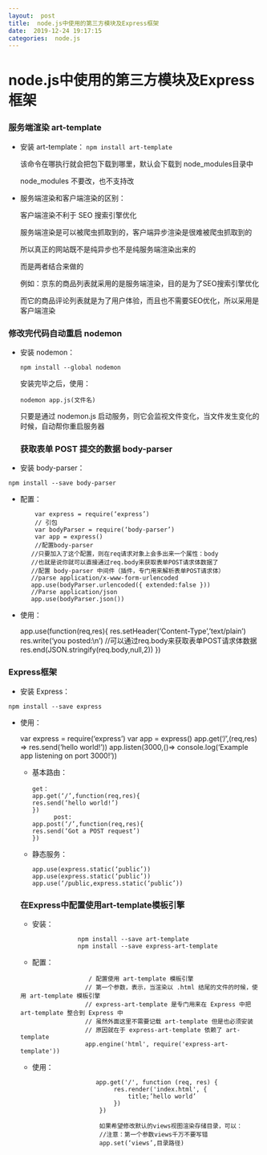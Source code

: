 ```yaml
---
layout:  post
title:  node.js中使用的第三方模块及Express框架 
date:  2019-12-24 19:17:15
categories:  node.js 
---
```



# node.js中使用的第三方模块及Express框架

### 服务端渲染  art-template

   + 安装 art-template：
      `npm install art-template` 
      
      该命令在哪执行就会把包下载到哪里，默认会下载到 node_modules目录中
      
      node_modules 不要改，也不支持改
      
   + 服务端渲染和客户端渲染的区别：
     
     客户端渲染不利于 SEO 搜索引擎优化
     
     服务端渲染是可以被爬虫抓取到的，客户端异步渲染是很难被爬虫抓取到的
     
     所以真正的网站既不是纯异步也不是纯服务端渲染出来的
     
     而是两者结合来做的
     
     例如：京东的商品列表就采用的是服务端渲染，目的是为了SEO搜索引擎优化
     
     而它的商品评论列表就是为了用户体验，而且也不需要SEO优化，所以采用是客户端渲染
     
 ### 修改完代码自动重启  nodemon

 + 安装 nodemon：

   `npm install --global nodemon`
   
   安装完毕之后，使用：
   
   `nodemon app.js(文件名)`
   
   只要是通过 nodemon.js 启动服务，则它会监视文件变化，当文件发生变化的时候，自动帮你重启服务器
   
   ### 获取表单 POST 提交的数据   body-parser
   
  + 安装  body-parser：

   `npm install --save body-parser`

  + 配置：


            var express = require(‘express’)
            // 引包
            var bodyParser = require(‘body-parser’)
            var app = express()
            //配置body-parser
           //只要加入了这个配置，则在req请求对象上会多出来一个属性：body
           //也就是说你就可以直接通过req.body来获取表单POST请求体数据了
           //配置 body-parser 中间件（插件，专门用来解析表单POST请求体）
           //parse application/x-www-form-urlencoded
           app.use(bodyParser.urlencoded({ extended:false }))
           //Parse application/json
           app.use(bodyParser.json()) 


+ 使用：


    app.use(function(req,res){
    res.setHeader(‘Content-Type’,’text/plain’)
    res.write(‘you posted:\n’)
    //可以通过req.body来获取表单POST请求体数据
    res.end(JSON.stringify(req.body,null,2))
    })


### Express框架

+ 安装 Express：

`npm install --save express`

+ 使用：


	var express = require(‘express’)
	var app = express()
	app.get(‘/’,(req,res) => res.send(‘hello world!’))
	app.listen(3000,()=> console.log(‘Example app listening on port 3000!’))


   *    基本路由：
        
            get：
            app.get(‘/’,function(req,res){
            res.send(‘hello world!’)
            })
                  post:
            app.post(‘/’,function(req,res){
            res.send(‘Got a POST request’)
            })


   *    静态服务：
        
            app.use(express.static(‘public’))
            app.use(express.static(‘public’))
            app.use(‘/public,express.static(‘public’))


  ###    在Express中配置使用art-template模板引擎

  * 安装：

  ```
                  npm install --save art-template
                  npm install --save express-art-template
  ```

  * 配置：

  ```
                     / 配置使用 art-template 模板引擎
                    // 第一个参数，表示，当渲染以 .html 结尾的文件的时候，使用 art-template 模板引擎
                    // express-art-template 是专门用来在 Express 中把 art-template 整合到 Express 中
                    // 虽然外面这里不需要记载 art-template 但是也必须安装
                    // 原因就在于 express-art-template 依赖了 art-template
                    app.engine('html', require('express-art-template'))
  ```

  *  使用：

  ```
                       app.get('/', function (req, res) {
                            res.render('index.html', {
                                title;’hello world’
                            })
                        })

                        如果希望修改默认的views视图渲染存储目录，可以：
                        //注意：第一个参数views千万不要写错
                        app.set(‘views’,目录路径)
  ```


